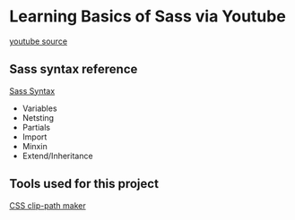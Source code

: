 # Learning Basics of Sass via Youtube

<a href="https://www.youtube.com/watch?v=roywYSEPSvc" target="_blank">youtube source</a>

## Sass syntax reference

<a href="https://sass-lang.com/guide" target="_blank">Sass Syntax</a>

* Variables
* Netsting
* Partials
* Import
* Minxin
* Extend/Inheritance

## Tools used for this project

[CSS clip-path maker](https://bennettfeely.com/clippy/)